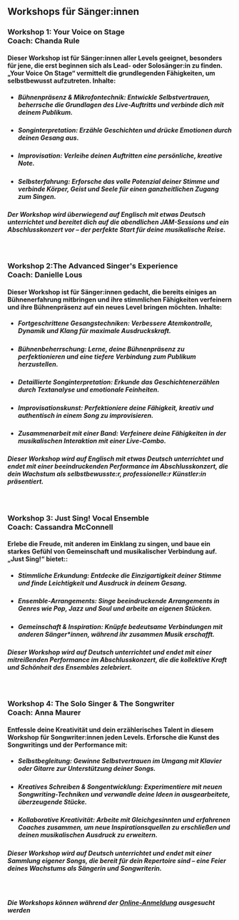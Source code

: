 ## **Workshops für Sänger:innen**

### **Workshop 1: Your Voice on Stage**<br>Coach: Chanda Rule
#### Dieser Workshop ist für Sänger:innen aller Levels geeignet, besonders für jene, die erst beginnen sich als Lead- oder Solosänger:in zu finden. „Your Voice On Stage“ vermittelt die grundlegenden Fähigkeiten, um selbstbewusst aufzutreten. Inhalte:
* ##### Bühnenpräsenz & Mikrofontechnik: Entwickle Selbstvertrauen, beherrsche die Grundlagen des Live-Auftritts und verbinde dich mit deinem Publikum.
* #####	Songinterpretation: Erzähle Geschichten und drücke Emotionen durch deinen Gesang aus.
* ##### Improvisation: Verleihe deinen Auftritten eine persönliche, kreative Note.
* ##### Selbsterfahrung: Erforsche das volle Potenzial deiner Stimme und verbinde Körper, Geist und Seele für einen ganzheitlichen Zugang zum Singen.

##### Der Workshop wird überwiegend auf Englisch mit etwas Deutsch unterrichtet und bereitet dich auf die abendlichen JAM-Sessions und ein Abschlusskonzert vor – der perfekte Start für deine musikalische Reise.
<br>

### **Workshop 2:The Advanced Singer's Experience**<br>Coach: Danielle Lous
#### Dieser Workshop ist für Sänger:innen gedacht, die bereits einiges an Bühnenerfahrung mitbringen und  ihre stimmlichen Fähigkeiten verfeinern und ihre Bühnenpräsenz auf ein neues Level bringen möchten. Inhalte:
* ##### Fortgeschrittene Gesangstechniken: Verbessere Atemkontrolle, Dynamik und Klang für maximale Ausdruckskraft.
* ##### Bühnenbeherrschung: Lerne, deine Bühnenpräsenz zu perfektionieren und eine tiefere Verbindung zum Publikum herzustellen.
* ##### Detaillierte Songinterpretation: Erkunde das Geschichtenerzählen durch Textanalyse und emotionale Feinheiten.
* ##### Improvisationskunst: Perfektioniere deine Fähigkeit, kreativ und authentisch in einem Song zu improvisieren.
* ##### Zusammenarbeit mit einer Band: Verfeinere deine Fähigkeiten in der musikalischen Interaktion mit einer Live-Combo.

##### Dieser Workshop wird auf Englisch mit etwas Deutsch unterrichtet und endet mit einer beeindruckenden Performance im Abschlusskonzert, die dein Wachstum als selbstbewusste:r, professionelle:r Künstler:in präsentiert.
<br>

### **Workshop 3: Just Sing! Vocal Ensemble**<br>Coach: Cassandra McConnell
#### Erlebe die Freude, mit anderen im Einklang zu singen, und baue ein starkes Gefühl von Gemeinschaft und musikalischer Verbindung auf. „Just Sing!“ bietet::
* ##### Stimmliche Erkundung: Entdecke die Einzigartigkeit deiner Stimme und finde Leichtigkeit und Ausdruck in deinem Gesang.
* ##### Ensemble-Arrangements: Singe beeindruckende Arrangements in Genres wie Pop, Jazz und Soul und arbeite an eigenen Stücken.
* ##### Gemeinschaft & Inspiration: Knüpfe bedeutsame Verbindungen mit anderen Sänger*innen, während ihr zusammen Musik erschafft.

##### Dieser Workshop wird auf Deutsch unterrichtet und endet mit einer mitreißenden Performance im Abschlusskonzert, die die kollektive Kraft und Schönheit des Ensembles zelebriert.
<br>

### **Workshop 4: The Solo Singer & The Songwriter**<br>Coach: Anna Maurer
#### Entfessle deine Kreativität und dein erzählerisches Talent in diesem Workshop für Songwriter:innen jeden Levels. Erforsche die Kunst des Songwritings und der Performance mit:
* ##### Selbstbegleitung: Gewinne Selbstvertrauen im Umgang mit Klavier oder Gitarre zur Unterstützung deiner Songs.
* ##### Kreatives Schreiben & Songentwicklung: Experimentiere mit neuen Songwriting-Techniken und verwandle deine Ideen in ausgearbeitete, überzeugende Stücke.
* ##### Kollaborative Kreativität: Arbeite mit Gleichgesinnten und erfahrenen Coaches zusammen, um neue Inspirationsquellen zu erschließen und deinen musikalischen Ausdruck zu erweitern.

##### Dieser Workshop wird auf Deutsch unterrichtet und endet mit einer Sammlung eigener Songs, die bereit für dein Repertoire sind – eine Feier deines Wachstums als Sängerin und Songwriterin.
<br>

##### **Die Workshops können während der [Online-Anmeldung](/workshop/#tickets) ausgesucht werden**
